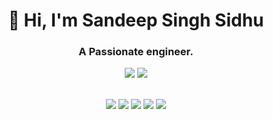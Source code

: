 
<div align="center">
  <h1>👋 Hi, I'm Sandeep Singh Sidhu</h1>
  <h3>A Passionate engineer.</h3>
</div>


<div align="center">
  <img src="https://komarev.com/ghpvc/?username=sandeepsingh-sidhu&color=blue&style=flat-square">
  <a href="https://twitter.com/_sandeep_sidhu_">
    <img src="https://img.shields.io/badge/Twitter-1DA1F2?style=flat&logo=twitter&logoColor=white">
  </a>
</div>

<br>



<p align="center">
  <img src="https://img.shields.io/badge/Python-3776AB?style=flat&logo=python&logoColor=white">
  <img src="https://img.shields.io/badge/C-00599C?style=flat&logo=c&logoColor=white">
  <img src="https://img.shields.io/badge/HTML5-E34F26?style=flat&logo=html5&logoColor=white">
  <img src="https://img.shields.io/badge/CSS3-1572B6?style=flat&logo=css3&logoColor=white">
  <img src="https://img.shields.io/badge/Git-F05032?style=flat&logo=git&logoColor=white">
</p>


